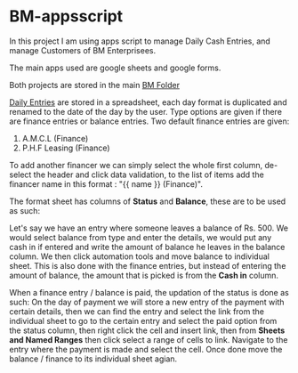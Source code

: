 # BM-appsscript
In this project I am using apps script to manage Daily Cash Entries, and manage Customers of BM Enterprisees.

The main apps used are google sheets and google forms.

Both projects are stored in the main [BM Folder](https://drive.google.com/drive/u/0/folders/1ntBurl3x5MqJyPYYiwdZ-6umh35v5Dib)

[Daily Entries](https://docs.google.com/spreadsheets/d/1tQBGobBxjISfrwqO2xFE9CeyQ3NI7Cfbw_tmGBgjhRI) are stored in a spreadsheet, each day format is duplicated and renamed to the date of the day by the user. Type options are given if there are finance entries or balance entries. Two default finance entries are given:
1. A.M.C.L (Finance)
2. P.H.F Leasing (Finance)

To add another financer we can simply select the whole first column, de-select the header and click data validation, to the list of items add the financer name in this format : "{{ name }} (Finance)".

The format sheet has columns of **Status** and **Balance**, these are to be used as such:

Let's say we have an entry where someone leaves a balance of Rs. 500. We would select balance from type and enter the details, we would put any cash in if entered and write the amount of balance he leaves in the balance column. We then click automation tools and move balance to individual sheet. This is also done with the finance entries, but instead of entering the amount of balance, the amount that is picked is from the **Cash in** column.

When a finance entry / balance is paid, the updation of the status is done as such:
On the day of payment we will store a new entry of the payment with certain details, then we can find the entry and select the link from the individual sheet to go to the certain entry and select the paid option from the status column, then right click the cell and insert link, then from **Sheets and Named Ranges** then click select a range of cells to link. Navigate to the entry where the payment is made and select the cell. Once done move the balance / finance to its individual sheet agian.
